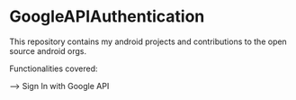 # GoogleAPIAuthentication

This repository contains my android projects and contributions to the open source android orgs.

Functionalities covered:

--> Sign In with Google API
